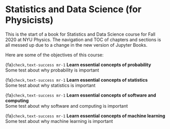 Statistics and Data Science (for Physicists)
============================

This is the start of a book for Statistics and Data Science course for Fall 2020 at NYU Physics.
The navigation and TOC of chapters and sections is all messed up due to a change in the new version of Jupyter Books.

Here are some of the objectives of this course:

{fa}`check,text-success mr-1` **Learn essential concepts of probability**<br />
Some test about why probability is important

{fa}`check,text-success mr-1` **Learn essential concepts of statistics**<br />
Some test about why statistics is important

{fa}`check,text-success mr-1` **Learn essential concepts of software and computing**<br />
Some test about why software and computing is important

{fa}`check,text-success mr-1` **Learn essential concepts of machine learning**<br />
Some test about why machine learning is important
